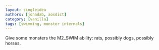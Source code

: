 ```yaml
---
layout: singleidea
authors: [jonadab, aosdict]
category: [vanilla]
tags: [swimming, monster internals]
---
```

Give some monsters the M2_SWIM ability: rats, possibly dogs, possibly horses.
